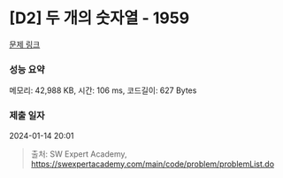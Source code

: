 # [D2] 두 개의 숫자열 - 1959 

[문제 링크](https://swexpertacademy.com/main/code/problem/problemDetail.do?contestProbId=AV5PpoFaAS4DFAUq) 

### 성능 요약

메모리: 42,988 KB, 시간: 106 ms, 코드길이: 627 Bytes

### 제출 일자

2024-01-14 20:01



> 출처: SW Expert Academy, https://swexpertacademy.com/main/code/problem/problemList.do